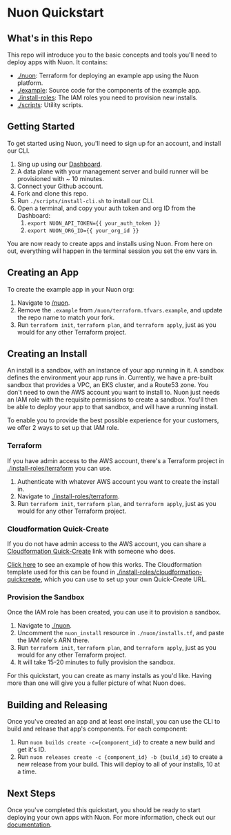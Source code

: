 # Nuon Quickstart

## What's in this Repo

This repo will introduce you to the basic concepts and tools you'll need to deploy apps with Nuon. It contains:

- [./nuon](./nuon): Terraform for deploying an example app using the Nuon platform.
- [./example](./example): Source code for the components of the example app.
- [./install-roles](./install-roles): The IAM roles you need to provision new installs.
- [./scripts](./scripts): Utility scripts.

## Getting Started

To get started using Nuon, you'll need to sign up for an account, and install our CLI.

1. Sing up using our [Dashboard](https://app.nuon.co/sign-in).
1. A data plane with your management server and build runner will be provisioned with ~ 10 minutes.
1. Connect your Github account.
1. Fork and clone this repo.
1. Run `./scripts/install-cli.sh` to install our CLI.
1. Open a terminal, and copy your auth token and org ID from the Dashboard:
    1. `export NUON_API_TOKEN={{ your_auth_token }}`
    1. `export NUON_ORG_ID={{ your_org_id }}`

You are now ready to create apps and installs using Nuon. From here on out, everything will happen in the terminal session you set the env vars in.

## Creating an App

To create the example app in your Nuon org:

1. Navigate to [/nuon](./nuon).
1. Remove the `.example` from  `/nuon/terraform.tfvars.example`, and update the repo name to match your fork.
1. Run `terraform init`, `terraform plan`, and `terraform apply`, just as you would for any other Terraform project.

## Creating an Install

An install is a sandbox, with an instance of your app running in it. A sandbox defines the environment your app runs in. Currently, we have a pre-built sandbox that provides a VPC, an EKS cluster, and a Route53 zone. You don't need to own the AWS account you want to install to. Nuon just needs an IAM role with the requisite permissions to create a sandbox. You'll then be able to deploy your app to that sandbox, and will have a running install.

To enable you to provide the best possible experience for your customers, we offer 2 ways to set up that IAM role.

### Terraform

If you have admin access to the AWS account, there's a Terraform project in [./install-roles/terraform](./install-roles/terraform) you can use.

1. Authenticate with whatever AWS account you want to create the install in.
1. Navigate to [./install-roles/terraform](./install-roles/terraform).
1. Run `terraform init`, `terraform plan`, and `terraform apply`, just as you would for any other Terraform project.

### Cloudformation Quick-Create

If you do not have admin access to the AWS account, you can share a [Cloudformation Quick-Create](https://docs.aws.amazon.com/AWSCloudFormation/latest/UserGuide/cfn-console-create-stacks-quick-create-links.html) link with someone who does.

[Click here](https://us-west-2.console.aws.amazon.com/cloudformation/home#/stacks/quickcreate?templateUrl=https://nuon-sandbox-boostrap-poc.s3.us-west-2.amazonaws.com/index.yaml&stackName=install-roles) to see an example of how this works. The Cloudformation template used for this can be found in [./install-roles/cloudformation-quickcreate](./install-roles/cloudformation-quickcreate), which you can use to set up your own Quick-Create URL.

### Provision the Sandbox

Once the IAM role has been created, you can use it to provision a sandbox.

1. Navigate to [./nuon](./nuon).
1. Uncomment the `nuon_install` resource in `./nuon/installs.tf`, and paste the IAM role's ARN there.
1. Run `terraform init`, `terraform plan`, and `terraform apply`, just as you would for any other Terraform project.
1. It will take 15-20 minutes to fully provision the sandbox.

For this quickstart, you can create as many installs as you'd like. Having more than one will give you a fuller picture of what Nuon does.

## Building and Releasing

Once you've created an app and at least one install, you can use the CLI to build and release that app's components. For each component:

1. Run `nuon builds create -c={component_id}` to create a new build and get it's ID.
1. Run `nuon releases create -c {component_id} -b {build_id}` to create a new release from your build. This will deploy to all of your installs, 10 at a time.

## Next Steps

Once you've completed this quickstart, you should be ready to start deploying your own apps with Nuon. For more information, check out our [documentation](https://docs.nuon.co/).
